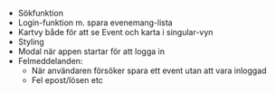 - Sökfunktion
- Login-funktion m. spara evenemang-lista
- Kartvy både för att se Event och karta i singular-vyn
- Styling
- Modal när appen startar för att logga in
- Felmeddelanden:
  * När användaren försöker spara ett event utan att vara inloggad
  * Fel epost/lösen etc
